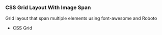 ### CSS Grid Layout With Image Span

Grid layout that span multiple elements using font-awesome and Roboto

- CSS Grid
